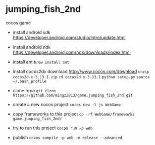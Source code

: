 # jumping_fish_2nd
cocos game

- install android sdk
https://developer.android.com/studio/intro/update.html

- install android ndk
https://developer.android.com/ndk/downloads/index.html

- install ant
`brew install ant`

- install cocos2dx
download http://www.cocos.com/download
`unzip cocos2d-x-3.13.1.zip`
`cd cocos2d-x-3.13.1`
`python setup.py`
`source ~/.bash_profile`


- clone repo
`git clone https://github.com/mingz2013/game.jumping_fish_2nd.git`

- create a new cocos project
`cocos new -l js WebGame`

- copy frameworks to this project
`cp -rf WebGame/frameworks game.jumping_fish_2nd/`

- try to run this project
`cocos run -p web`

- publish
`cocos compile -p web -m release --advanced`
